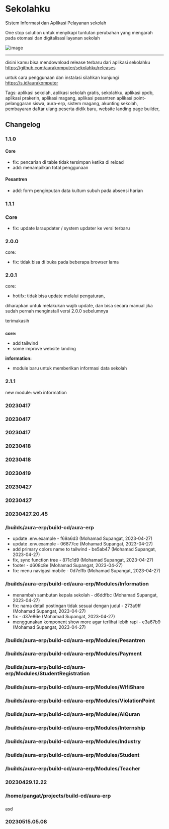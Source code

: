 # Sekolahku

Sistem Informasi dan Aplikasi Pelayanan sekolah

One stop solution untuk menyikapi tuntutan perubahan yang mengarah pada otomasi dan digitalisasi layanan sekolah

![image](https://user-images.githubusercontent.com/48933993/229391790-d9523747-39d0-4441-9a50-a26ea2dad28a.png)

---

disini kamu bisa mendownload release terbaru dari aplikasi sekolahku https://github.com/aurakomputer/sekolahku/releases

untuk cara penggunaan dan instalasi silahkan kunjungi https://s.id/aurakomputer

Tags: aplikasi sekolah, aplikasi sekolah gratis, sekolahku, aplikasi ppdb, aplikasi prakerin, aplikasi magang, aplikasi pesantren aplikasi point-pelanggaran siswa, aura-erp, sistem magang, akunting sekolah, pembayaran daftar ulang peserta didik baru, website landing page builder, 


## Changelog
### 1.1.0
#### Core
- fix: pencarian di table tidak tersimpan ketika di reload
- add: menampilkan total penggunaan  

#### Pesantren  
- add: form penginputan data kultum subuh pada absensi harian


### 1.1.1
### Core  
- fix: update laraupdater / system updater ke versi terbaru


### 2.0.0


core:
- fix: tidak bisa di buka pada beberapa browser lama


### 2.0.1


core:
- hotifx: tidak bisa update melalui pengaturan,

diharapkan untuk melakukan wajib update, dan bisa secara manual jika sudah
pernah menginstall versi 2.0.0 sebelumnya

terimakasih


### 


**core:**
- add tailwind
- some improve website landing


**information:**
- module baru untuk memberikan informasi data sekolah


### 2.1.1


new module: web information


### 20230417




### 20230417




### 20230417




### 20230418




### 20230418




### 20230419




### 20230427




### 20230427




### 20230427.20.45


### /builds/aura-erp/build-cd/aura-erp
- update .env.example - f69a6d3 (Mohamad Supangat, 2023-04-27)
- update .env.example - 06877ce (Mohamad Supangat, 2023-04-27)
- add primary colors name to tailwind - be5ab47 (Mohamad Supangat, 2023-04-27)
- fix, sync function tree - 871c1d9 (Mohamad Supangat, 2023-04-27)
- footer - d608c8e (Mohamad Supangat, 2023-04-27)
- fix: menu navigasi mobile - 0d7effb (Mohamad Supangat, 2023-04-27)
### /builds/aura-erp/build-cd/aura-erp/Modules/Information
- menambah sambutan kepala sekolah - d6ddfbc (Mohamad Supangat, 2023-04-27)
- fix: nama detail postingan tidak sesuai dengan judul - 273a9ff (Mohamad Supangat, 2023-04-27)
- fix - d37e86e (Mohamad Supangat, 2023-04-27)
- menggunakan komponent show more agar terlihat lebih rapi - e3a67b9 (Mohamad Supangat, 2023-04-27)
### /builds/aura-erp/build-cd/aura-erp/Modules/Pesantren
### /builds/aura-erp/build-cd/aura-erp/Modules/Payment
### /builds/aura-erp/build-cd/aura-erp/Modules/StudentRegistration
### /builds/aura-erp/build-cd/aura-erp/Modules/WifiShare
### /builds/aura-erp/build-cd/aura-erp/Modules/ViolationPoint
### /builds/aura-erp/build-cd/aura-erp/Modules/AlQuran
### /builds/aura-erp/build-cd/aura-erp/Modules/Internship
### /builds/aura-erp/build-cd/aura-erp/Modules/Industry
### /builds/aura-erp/build-cd/aura-erp/Modules/Student
### /builds/aura-erp/build-cd/aura-erp/Modules/Teacher


### 20230429.12.22


### /home/pangat/projects/build-cd/aura-erp


### 


asd


### 20230515.05.08



